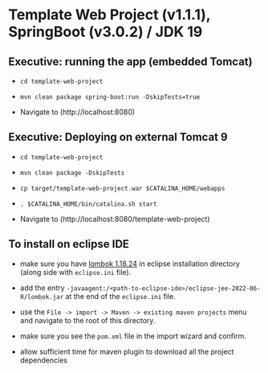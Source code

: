 Template Web Project (v1.1.1), SpringBoot (v3.0.2) / JDK 19
=======================================================================

## Executive: running the app (embedded Tomcat)

* `cd template-web-project`

* `mvn clean package spring-boot:run -DskipTests=true`

* Navigate to (http://localhost:8080)

## Executive: Deploying on external Tomcat 9

* `cd template-web-project`

* `mvn clean package -DskipTests`

* `cp target/template-web-project.war $CATALINA_HOME/webapps`

* `. $CATALINA_HOME/bin/catalina.sh start`

*  Navigate to (http://localhost:8080/template-web-project)


## To install on eclipse IDE

* make sure you have [lombok 1.18.24](https://projectlombok.org/download) in eclipse installation directory (along side with `eclipse.ini` file).

* add the entry `-javaagent:/<path-to-eclipse-ide>/eclipse-jee-2022-06-R/lombok.jar` at the end of the `eclipse.ini` file.

* use the `File -> import -> Maven -> existing maven projects` menu and navigate to the root of this directory.

* make sure you see the `pom.xml` file in the import wizard and confirm.

* allow sufficient time for maven plugin to download all the project dependencies

